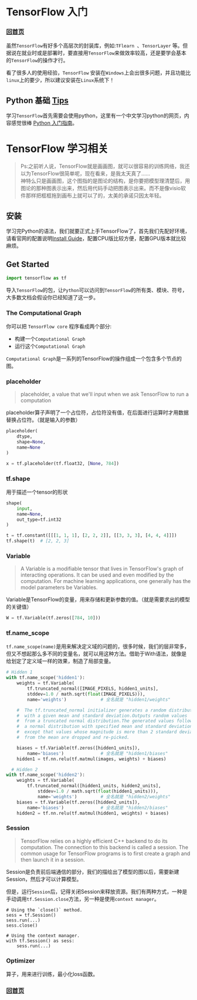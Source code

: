 # TensorFlow 入门

### [回首页](../README.md)

虽然`TensorFlow`有好多个高层次的封装库，例如:`TFlearn `、`TensorLayer` 等。但据说在就业时或是部署时，要直接用`TensorFlow`来做效率较高，还是要学会基本的`TensorFlow`的操作才行。

看了很多人的使用经验，`TensorFlow` 安装在`Windows`上会出很多问题，并且功能比`linux`上的要少，所以建议安装在`Linux`系统下！

## Python 基础 [Tips](Python_tips.md)

学习`TensorFlow`首先需要会使用python，这里有一个中文学习python的网页，内容感觉很棒
[Python 入门指南](http://www.pythondoc.com/pythontutorial3/index.html)。

# TensorFlow 学习相关

> Ps:之前听人说，TensorFlow就是画画图，就可以很容易的训练网络，我还以为TensorFlow很简单呢，现在看来，是我太天真了…… <br>
神特么只是画画图，这个图指的是图论的结构，是你要把模型理清楚后，用图论的那种图表示出来，然后用代码手动把图表示出来。而不是像visio软件那样把框框拖到画布上就可以了的，太美的承诺只因太年轻。

## 安装

学习完Python的语法，我们就要正式上手TensorFlow了，首先我们先配好环境，请看官网的配置说明[Install Guide](https://www.tensorflow.org/install/?hl=zh-cn)，配置CPU版比较方便，配置GPU版本就比较麻烦。

## Get Started

```python
import tensorflow as tf
```

导入`TensorFlow`的包，让`Python`可以访问到`TensorFlow`的所有类、模块、符号，大多数文档会假设你已经知道了这一步。


### The Computational Graph
你可以把 `TensorFlow core` 程序看成两个部分:
- 构建一个`Computational Graph`
- 运行这个`Computational Graph`

`Computational Graph`是一系列的TensorFlow的操作组成一个包含多个节点的图。

### placeholder

>placeholder, a value that we'll input when we ask TensorFlow to run a computation

placeholder算子声明了一个占位符，占位符没有值，在后面进行运算时才用数据替换占位符。（就是输入的参数）

```python
placeholder(
    dtype,
    shape=None,
    name=None
)

x = tf.placeholder(tf.float32, [None, 784])
```

### tf.shape
用于描述一个tensor的形状
```python
shape(
    input,
    name=None,
    out_type=tf.int32
)

t = tf.constant([[[1, 1, 1], [2, 2, 2]], [[3, 3, 3], [4, 4, 4]]])
tf.shape(t)  # [2, 2, 3]
```


### Variable

>A Variable is a modifiable tensor that lives in TensorFlow's graph of interacting operations. It can be used and even modified by the computation. For machine learning applications, one generally has the model parameters be Variables.

Variable是TensorFlow的变量，用来存储和更新参数的值。（就是需要求出的模型的关键值）

``` python
W = tf.Variable(tf.zeros([784, 10]))
```

### tf.name_scope
`tf.name_scope(name)`是用来解决定义域的问题的，很多时候，我们的层非常多，但又不想起那么多不同的变量名，就可以用这种方法。借助于With语法，就像是给划定了定义域一样的效果，制造了局部变量。
```python
# Hidden 1
with tf.name_scope('hidden1'):
    weights = tf.Variable(
        tf.truncated_normal([IMAGE_PIXELS, hidden1_units],
        stddev=1.0 / math.sqrt(float(IMAGE_PIXELS))),
        name='weights')             # 全名就是 "hidden1/weights"

    #  The tf.truncated_normal initializer generates a random distribution
    #  with a given mean and standard deviation.Outputs random values
    #  from a truncated normal distribution.The generated values follow
    #  a normal distribution with specified mean and standard deviation,
    #  except that values whose magnitude is more than 2 standard deviations
    #  from the mean are dropped and re-picked.

    biases = tf.Variable(tf.zeros([hidden1_units]),
        name='biases')              # 全名就是 "hidden1/biases"
    hidden1 = tf.nn.relu(tf.matmul(images, weights) + biases)

  # Hidden 2
with tf.name_scope('hidden2'):
    weights = tf.Variable(
        tf.truncated_normal([hidden1_units, hidden2_units],
            stddev=1.0 / math.sqrt(float(hidden1_units))),
            name='weights')         # 全名就是 "hidden2/weights"
    biases = tf.Variable(tf.zeros([hidden2_units]),
        name='biases')              # 全名就是 "hidden2/biases"
    hidden2 = tf.nn.relu(tf.matmul(hidden1, weights) + biases)
```

### Session

>TensorFlow relies on a highly efficient C++ backend to do its computation. The connection to this backend is called a session. The common usage for TensorFlow programs is to first create a graph and then launch it in a session.

Session是负责前后端通信的部分，我们的描绘出了模型的图以后，需要新建Session，然后才可以计算模型。

但是，运行`Session`后，记得关闭Session来释放资源。我们有两种方式，一种是手动调用`tf.Session.close`方法，另一种是使用`context manager`。

```
# Using the `close()` method.
sess = tf.Session()
sess.run(...)
sess.close()

# Using the context manager.
with tf.Session() as sess:
    sess.run(...)
```

### Optimizer
算子，用来进行训练，最小化loss函数。

### [回首页](../README.md)
